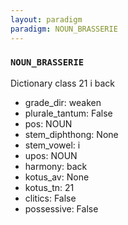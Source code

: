 ```yaml
---
layout: paradigm
paradigm: NOUN_BRASSERIE
---
```

### ` NOUN_BRASSERIE `

Dictionary class 21 i back
* grade_dir: weaken
* plurale_tantum: False
* pos: NOUN
* stem_diphthong: None
* stem_vowel: i
* upos: NOUN
* harmony: back
* kotus_av: None
* kotus_tn: 21
* clitics: False
* possessive: False
